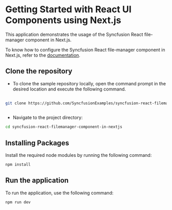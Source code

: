 # Getting Started with React UI Components using Next.js
 
This application demonstrates the usage of the Syncfusion React file-manager component in Next.js.
 
To know how to configure the Syncfusion React file-manager component in Next.js, refer to the [documentation](https://ej2.syncfusion.com/react/documentation/file-manager/nextjs-getting-started).
 
## Clone the repository
 
* To clone the sample repository locally, open the command prompt in the desired location and execute the following command.
 
```sh
 
git clone https://github.com/SyncfusionExamples/syncfusion-react-filemanager-component-in-nextjs
 
```
 
* Navigate to the project directory:
 
```sh
cd syncfusion-react-filemanager-component-in-nextjs
```
 
## Installing Packages
 
Install the required node modules by running the following command:
 
```sh
npm install
```
 
## Run the application
 
To run the application, use the following command:
 
```bash
npm run dev
```